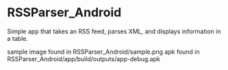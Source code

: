# RSSParser_Android

Simple app that takes an RSS feed, parses XML, and displays information in a table.

sample image found in RSSParser_Android/sample.png
apk found in RSSParser_Android/app/build/outputs/app-debug.apk
